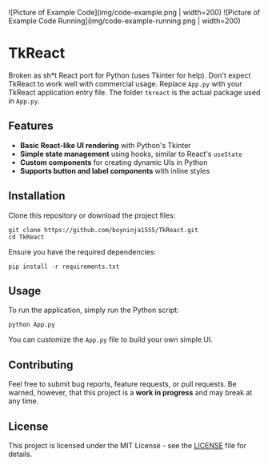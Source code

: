 ![Picture of Example Code](img/code-example.png | width=200)
![Picture of Example Code Running](img/code-example-running.png | width=200)

# TkReact
Broken as sh*t React port for Python (uses Tkinter for help). Don't expect TkReact to work well with commercial usage.
Replace `App.py` with your TkReact application entry file.
The folder `tkreact` is the actual package used in `App.py`.

## Features
- **Basic React-like UI rendering** with Python's Tkinter
- **Simple state management** using hooks, similar to React's `useState`
- **Custom components** for creating dynamic UIs in Python
- **Supports button and label components** with inline styles

## Installation

Clone this repository or download the project files:

```shell
git clone https://github.com/boyninja1555/TkReact.git
cd TkReact
```

Ensure you have the required dependencies:

```shell
pip install -r requirements.txt
```

## Usage

To run the application, simply run the Python script:

```shell
python App.py
```

You can customize the `App.py` file to build your own simple UI.

## Contributing

Feel free to submit bug reports, feature requests, or pull requests. Be warned, however, that this project is a **work in progress** and may break at any time.

## License

This project is licensed under the MIT License - see the [LICENSE](LICENSE.md) file for details.
